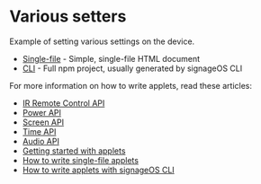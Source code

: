 # Various setters

Example of setting various settings on the device.

* [Single-file](singlefile-applet) - Simple, single-file HTML document
* [CLI](cli-applet) - Full npm project, usually generated by signageOS CLI

For more information on how to write applets, read these articles:

* [IR Remote Control API](https://docs.signageos.io/api/js/management/latest/3-js-management-remote-control)
* [Power API](https://docs.signageos.io/api/js/management/latest/4-js-management-power)
* [Screen API](https://docs.signageos.io/api/js/management/latest/5-js-management-screen)
* [Time API](https://docs.signageos.io/api/js/management/latest/6-js-management-time)
* [Audio API](https://docs.signageos.io/api/js/management/latest/7-js-management-volume)
* [Getting started with applets](https://docs.signageos.io/knowledge-base/applet)
* [How to write single-file applets](https://docs.signageos.io/knowledge-base/applet-editor)
* [How to write applets with signageOS CLI](https://docs.signageos.io/knowledge-base/setup-developer-environment)
